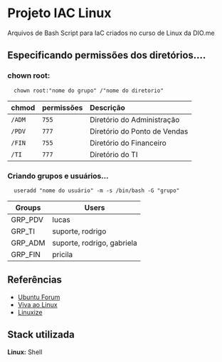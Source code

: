 
# Projeto IAC Linux

Arquivos de Bash Script para IaC criados no curso de Linux da DIO.me



## Especificando permissões dos diretórios....

### chown root:

```http
  chown root:"nome do grupo" /"nome do diretorio"
```

| chmod   | permissões   | Descrição                           |
| :------ | :--- | :---------------------------------- |
| `/ADM` | `755` | Diretório do Administração |
| `/PDV` | `777` | Diretório do Ponto de Vendas |
| `/FIN` | `755` | Diretório do Financeiro |
| `/TI`  | `777` | Diretório do TI |

### Criando grupos e usuários...

```http
  useradd "nome do usuário" -m -s /bin/bash -G "grupo"
```
| Groups       | Users            |
| ------------ | -----------------| 
| GRP_PDV      | lucas |
| GRP_TI       | suporte, rodrigo |
| GRP_ADM      | suporte, rodrigo, gabriela |
| GRP_FIN      | pricila |


## Referências

 - [Ubuntu Forum](https://ubuntuforum-br.org/)
 - [Viva ao Linux](https://www.vivaolinux.com.br/)
 - [Linuxize](https://linuxize.com/)


## Stack utilizada

**Linux:** Shell

